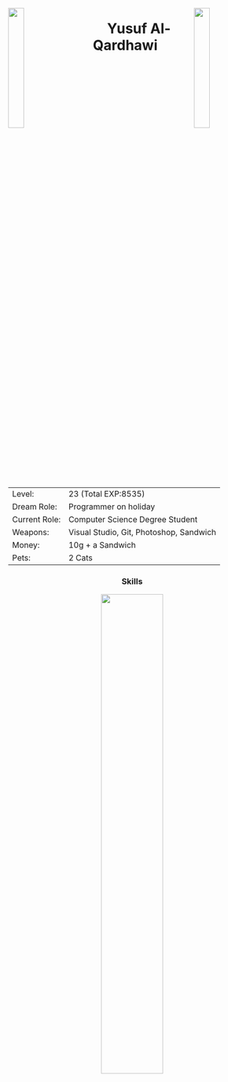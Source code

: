 <img align="left" src="https://user-images.githubusercontent.com/65187002/144930161-2f783401-8d27-4fdf-a2f7-cc0ba32f1f1f.gif" width="25%" style="display:inline;"><img align="right" src="https://user-images.githubusercontent.com/65187002/144930161-2f783401-8d27-4fdf-a2f7-cc0ba32f1f1f.gif" width="25%" style="display:inline;">
<p align="center">
    <h1 align="center">&emsp;Yusuf Al-Qardhawi&emsp;</h1>
</p>
<table align="center">
  <tr>
    <td>Level:</td>
    <td>23 (Total EXP:8535)</td>
  </tr>
  <tr>
    <td>Dream Role:</td>
    <td>Programmer on holiday</td>
  </tr>
  <tr>
    <td>Current Role:</td>
    <td>Computer Science Degree Student</td>
  </tr>
<tr>
    <td>Weapons:</td>
    <td>Visual Studio, Git, Photoshop, Sandwich</td>
  </tr>
<tr>
    <td>Money:</td>
    <td>10g + a Sandwich</td>
  </tr>
    <tr>
    <td>Pets:</td>
    <td>2 Cats</td>
  </tr>
</table>
<h3 align="center">Skills</h3>
<p align="center">
<a href="https://github.com/NewQar">
    <img width="50%" src="https://github-readme-stats.vercel.app/api/top-langs/?username=NewQar&theme=dark&layout=compact&hide=Jupyter%20Notebook&langs_count=10&bg_color=101010&hide_title=true">
</a>
</p>
